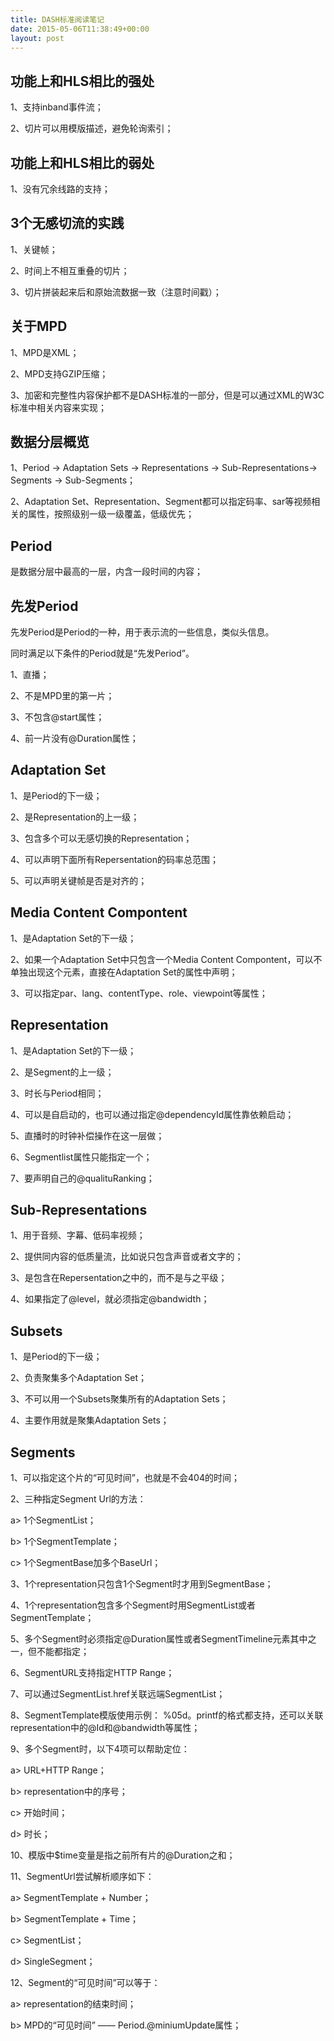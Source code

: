 ```yaml
---
title: DASH标准阅读笔记
date: 2015-05-06T11:38:49+00:00
layout: post
---
```

## 功能上和HLS相比的强处

1、支持inband事件流；
  
2、切片可以用模版描述，避免轮询索引；

## 功能上和HLS相比的弱处

1、没有冗余线路的支持；

## 3个无感切流的实践

1、关键帧；
  
2、时间上不相互重叠的切片；
  
3、切片拼装起来后和原始流数据一致（注意时间戳）；

## 关于MPD

1、MPD是XML；
  
2、MPD支持GZIP压缩；
  
3、加密和完整性内容保护都不是DASH标准的一部分，但是可以通过XML的W3C标准中相关内容来实现；

## 数据分层概览

1、Period -> Adaptation Sets -> Representations -> Sub-Representations-> Segments -> Sub-Segments；
  
2、Adaptation Set、Representation、Segment都可以指定码率、sar等视频相关的属性，按照级别一级一级覆盖，低级优先；

## Period

是数据分层中最高的一层，内含一段时间的内容；

## 先发Period

先发Period是Period的一种，用于表示流的一些信息，类似头信息。
  
同时满足以下条件的Period就是“先发Period”。
  
1、直播；
  
2、不是MPD里的第一片；
  
3、不包含@start属性；
  
4、前一片没有@Duration属性；

## Adaptation Set

1、是Period的下一级；
  
2、是Representation的上一级；
  
3、包含多个可以无感切换的Representation；
  
4、可以声明下面所有Repersentation的码率总范围；
  
5、可以声明关键帧是否是对齐的；

## Media Content Compontent

1、是Adaptation Set的下一级；
  
2、如果一个Adaptation Set中只包含一个Media Content Compontent，可以不单独出现这个元素，直接在Adaptation Set的属性中声明；
  
3、可以指定par、lang、contentType、role、viewpoint等属性；

## Representation

1、是Adaptation Set的下一级；
  
2、是Segment的上一级；
  
3、时长与Period相同；
  
4、可以是自启动的，也可以通过指定@dependencyId属性靠依赖启动；
  
5、直播时的时钟补偿操作在这一层做；
  
6、Segmentlist属性只能指定一个；
  
7、要声明自己的@qualituRanking；

## Sub-Representations

1、用于音频、字幕、低码率视频；
  
2、提供同内容的低质量流，比如说只包含声音或者文字的；
  
3、是包含在Repersentation之中的，而不是与之平级；
  
4、如果指定了@level，就必须指定@bandwidth；

## Subsets

1、是Period的下一级；
  
2、负责聚集多个Adaptation Set；
  
3、不可以用一个Subsets聚集所有的Adaptation Sets；
  
4、主要作用就是聚集Adaptation Sets；

## Segments

1、可以指定这个片的“可见时间”，也就是不会404的时间；
  
2、三种指定Segment Url的方法：
    
a> 1个SegmentList；
    
b> 1个SegmentTemplate；
    
c> 1个SegmentBase加多个BaseUrl；
  
3、1个representation只包含1个Segment时才用到SegmentBase；
  
4、1个representation包含多个Segment时用SegmentList或者SegmentTemplate；
  
5、多个Segment时必须指定@Duration属性或者SegmentTimeline元素其中之一，但不能都指定；
  
6、SegmentURL支持指定HTTP Range；
  
7、可以通过SegmentList.href关联远端SegmentList；
  
8、SegmentTemplate模版使用示例： %05d。printf的格式都支持，还可以关联representation中的@Id和@bandwidth等属性；
  
9、多个Segment时，以下4项可以帮助定位：
    
a> URL+HTTP Range；
    
b> representation中的序号；
    
c> 开始时间；
    
d> 时长；
  
10、模版中$time变量是指之前所有片的@Duration之和；
  
11、SegmentUrl尝试解析顺序如下：
    
a> SegmentTemplate + Number；
    
b> SegmentTemplate + Time；
    
c> SegmentList；
    
d> SingleSegment；
  
12、Segment的“可见时间”可以等于：
    
a> representation的结束时间；
    
b> MPD的“可见时间” —— Period.@miniumUpdate属性；
